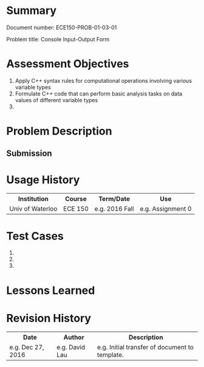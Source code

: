 # Summary
Document number: ECE150-PROB-01-03-01

Problem title: Console Input-Output Form

# Assessment Objectives
1. Apply C++ syntax rules for computational operations involving various variable types
2. Formulate C++ code that can perform basic analysis tasks on data values of different variable types
3.

# Problem Description

## Submission

# Usage History
<table>
  <tr>
    <th> Institution </th>
    <th> Course </th>
    <th> Term/Date </th>
    <th> Use </th>
  </tr>
  <tr>
    <td> Univ of Waterloo </th>
    <td> ECE 150 </th>
    <td> e.g. 2016 Fall </th>
    <td> e.g. Assignment 0 </th>
  </th>
</table>

# Test Cases
1.
2.
3.

# Lessons Learned

# Revision History
<table>
  <tr>
    <th> Date </th>
    <th> Author </th>
    <th> Description </th>
  </tr>
  <tr>
    <td> e.g. Dec 27, 2016 </td>
    <td> e.g. David Lau </td>
    <td> e.g. Initial transfer of document to template. </td>
  </tr>
</table>
